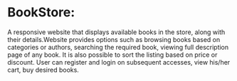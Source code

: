 # BookStore:
A responsive website that displays available books in the store, along with their details.Website provides options such as browsing books based on categories or authors, searching the required book, viewing full description page of any book. It is also possible to sort the listing based on price or discount. User can register and login on subsequent accesses, view his/her cart, buy desired books. 

